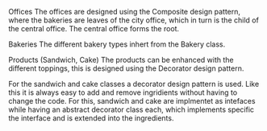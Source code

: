 Offices
The offices are designed using the Composite design pattern, where the bakeries are leaves of the city office, which in turn is the child of the central office. The central office forms the root.

Bakeries
The different bakery types inhert from the Bakery class.

Products (Sandwich, Cake)
The products can be enhanced with the different toppings, this is designed using the Decorator design pattern.

For the sandwich and cake classes a decorator design pattern is used. Like this it is always easy to add and remove ingridients without having to change the code.
For this, sandwich and cake are implmentet as intefaces while having an abstract decorator class each, which implements specific the interface and is extended into the ingredients.
